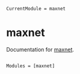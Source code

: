 ```@meta
CurrentModule = maxnet
```

# maxnet

Documentation for [maxnet](https://github.com/tiemvanderdeure/maxnet.jl).

```@index
```

```@autodocs
Modules = [maxnet]
```
